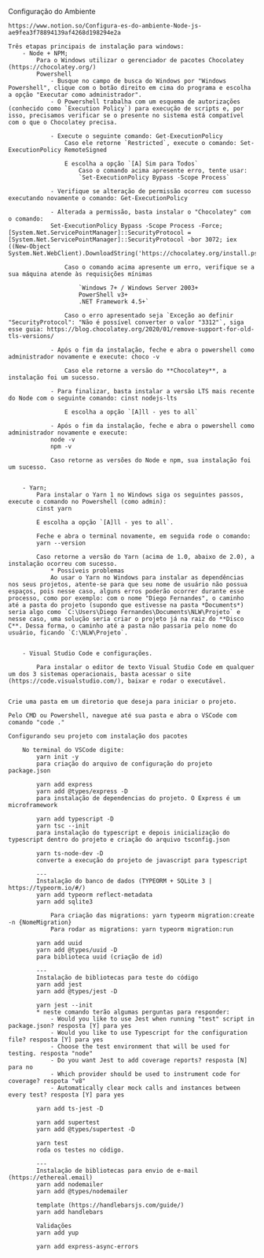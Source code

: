 Configuração do Ambiente

    https://www.notion.so/Configura-es-do-ambiente-Node-js-ae9fea3f78894139af4268d198294e2a

    Três etapas principais de instalação para windows:
        - Node + NPM;
            Para o Windows utilizar o gerenciador de pacotes Chocolatey (https://chocolatey.org/)
            Powershell
                - Busque no campo de busca do Windows por "Windows Powershell", clique com o botão direito em cima do programa e escolha a opção "Executar como administrador".
                - O Powershell trabalha com um esquema de autorizações (conhecido como `Execution Policy`) para execução de scripts e, por isso, precisamos verificar se o presente no sistema está compatível com o que o Chocolatey precisa. 
                
                - Execute o seguinte comando: Get-ExecutionPolicy
                    Caso ele retorne `Restricted`, execute o comando: Set-ExecutionPolicy RemoteSigned
                
                    E escolha a opção `[A] Sim para Todos`
                        Caso o comando acima apresente erro, tente usar:
                        `Set-ExecutionPolicy Bypass -Scope Process`

                - Verifique se alteração de permissão ocorreu com sucesso executando novamente o comando: Get-ExecutionPolicy

                - Alterada a permissão, basta instalar o "Chocolatey" com o comando:
                Set-ExecutionPolicy Bypass -Scope Process -Force; [System.Net.ServicePointManager]::SecurityProtocol = [System.Net.ServicePointManager]::SecurityProtocol -bor 3072; iex ((New-Object System.Net.WebClient).DownloadString('https://chocolatey.org/install.ps1'))

                    Caso o comando acima apresente um erro, verifique se a sua máquina atende às requisições mínimas

                        `Windows 7+ / Windows Server 2003+
                        PowerShell v3+
                        .NET Framework 4.5+`

                    Caso o erro apresentado seja `Exceção ao definir "SecurityProtocol": "Não é possível converter o valor "3312"`, siga esse guia: https://blog.chocolatey.org/2020/01/remove-support-for-old-tls-versions/

                - Após o fim da instalação, feche e abra o powershell como administrador novamente e execute: choco -v

                    Caso ele retorne a versão do **Chocolatey**, a instalação foi um sucesso.
                
                - Para finalizar, basta instalar a versão LTS mais recente do Node com o seguinte comando: cinst nodejs-lts

                    E escolha a opção `[A]ll - yes to all`

                - Após o fim da instalação, feche e abra o powershell como administrador novamente e execute:
                node -v
                npm -v

                Caso retorne as versões do Node e npm, sua instalação foi um sucesso.


        - Yarn;
            Para instalar o Yarn 1 no Windows siga os seguintes passos, execute o comando no Powershell (como admin):
            cinst yarn

            E escolha a opção `[A]ll - yes to all`. 

            Feche e abra o terminal novamente, em seguida rode o comando:
            yarn --version

            Caso retorne a versão do Yarn (acima de 1.0, abaixo de 2.0), a instalação ocorreu com sucesso.
                * Possíveis problemas
                Ao usar o Yarn no Windows para instalar as dependências nos seus projetos, atente-se para que seu nome de usuário não possua espaços, pois nesse caso, alguns erros poderão ocorrer durante esse processo, como por exemplo: com o nome "Diego Fernandes", o caminho até a pasta do projeto (supondo que estivesse na pasta *Documents*) seria algo como `C:\Users\Diego Fernandes\Documents\NLW\Projeto` e nesse caso, uma solução seria criar o projeto já na raiz do **Disco C**. Dessa forma, o caminho até a pasta não passaria pelo nome do usuário, ficando `C:\NLW\Projeto`.


        - Visual Studio Code e configurações.

            Para instalar o editor de texto Visual Studio Code em qualquer um dos 3 sistemas operacionais, basta acessar o site (https://code.visualstudio.com/), baixar e rodar o executável.


    Crie uma pasta em um diretorio que deseja para iniciar o projeto.

    Pelo CMD ou Powershell, navegue até sua pasta e abra o VSCode com comando "code ."

    Configurando seu projeto com instalação dos pacotes

        No terminal do VSCode digite:
            yarn init -y
            para criação do arquivo de configuração do projeto package.json

            yarn add express
            yarn add @types/express -D
            para instalação de dependencias do projeto. O Express é um microframework

            yarn add typescript -D
            yarn tsc --init
            para instalação do typescript e depois inicialização do typescript dentro do projeto e criação do arquivo tsconfig.json

            yarn ts-node-dev -D
            converte a execução do projeto de javascript para typescript

            ---
            Instalação do banco de dados (TYPEORM + SQLite 3 | https://typeorm.io/#/) 
            yarn add typeorm reflect-metadata
            yarn add sqlite3

                Para criação das migrations: yarn typeorm migration:create -n {NomeMigration}
                Para rodar as migrations: yarn typeorm migration:run

            yarn add uuid
            yarn add @types/uuid -D
            para biblioteca uuid (criação de id)

            ---
            Instalação de bibliotecas para teste do código
            yarn add jest
            yarn add @types/jest -D
            
            yarn jest --init
            * neste comando terão algumas perguntas para responder:
                - Would you like to use Jest when running "test" script in package.json? resposta [Y] para yes
                - Would you like to use Typescript for the configuration file? resposta [Y] para yes
                - Choose the test environment that will be used for testing. resposta "node"
                - Do you want Jest to add coverage reports? resposta [N] para no
                - Which provider should be used to instrument code for coverage? respota "v8"
                - Automatically clear mock calls and instances between every test? resposta [Y] para yes

            yarn add ts-jest -D

            yarn add supertest
            yarn add @types/supertest -D

            yarn test
            roda os testes no código.

            ---
            Instalação de bibliotecas para envio de e-mail (https://ethereal.email)
            yarn add nodemailer
            yarn add @types/nodemailer

            template (https://handlebarsjs.com/guide/)
            yarn add handlebars

            Validações
            yarn add yup
            
            yarn add express-async-errors
    